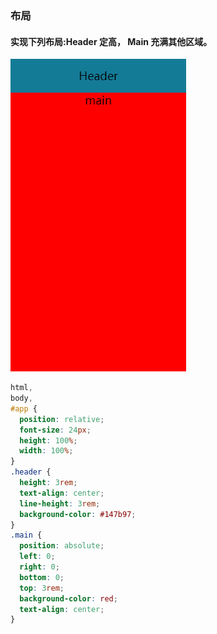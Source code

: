 ### 布局

#### 实现下列布局:Header 定高， Main 充满其他区域。

!["移动布局"](../../images/buju.jpg "移动布局示例")

```css
html,
body,
#app {
  position: relative;
  font-size: 24px;
  height: 100%;
  width: 100%;
}
.header {
  height: 3rem;
  text-align: center;
  line-height: 3rem;
  background-color: #147b97;
}
.main {
  position: absolute;
  left: 0;
  right: 0;
  bottom: 0;
  top: 3rem;
  background-color: red;
  text-align: center;
}
```
